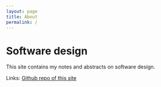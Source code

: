 ```yaml
---
layout: page
title: About
permalink: /
---
```


# Software design

This site contains my notes and abstracts on software design.

Links:
[Github repo of this site](https://github.com/Svet-00/software-design)
